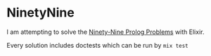 # NinetyNine

I am attempting to solve the [Ninety-Nine Prolog Problems](http://www.ic.unicamp.br/~meidanis/courses/mc336/2009s2/prolog/problemas/) with Elixir.

Every solution includes doctests which can be run by `mix test`
